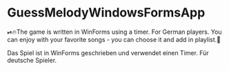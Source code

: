 # GuessMelodyWindowsFormsApp

⏯🔥The game is written in WinForms using a timer. For German players.
You can enjoy with your favorite songs - you can choose it and add in playlist.🎼

Das Spiel ist in WinForms geschrieben und verwendet einen Timer. Für deutsche Spieler.


